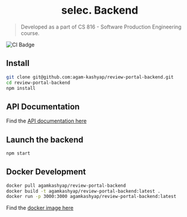 <h1 align="center">selec. Backend</h1>

> Developed as a part of CS 816 - Software Production Engineering course.

![CI Badge](https://github.com/agam-kashyap/review-portal-backend/actions/workflows/backend-ci.yml/badge.svg)

## Install

```sh
git clone git@github.com:agam-kashyap/review-portal-backend.git
cd review-portal-backend
npm install
```

## API Documentation

Find the [API documentation here](https://app.swaggerhub.com/apis-docs/agam-kashyap/Selec/1.0.0)


## Launch the backend

```sh
npm start
```

## Docker Development

```sh
docker pull agamkashyap/review-portal-backend
docker build -t agamkashyap/review-portal-backend:latest .
docker run -p 3000:3000 agamkashyap/review-portal-backend:latest
```

Find the [docker image here](https://hub.docker.com/r/keiserdocker/selec-frontend)
